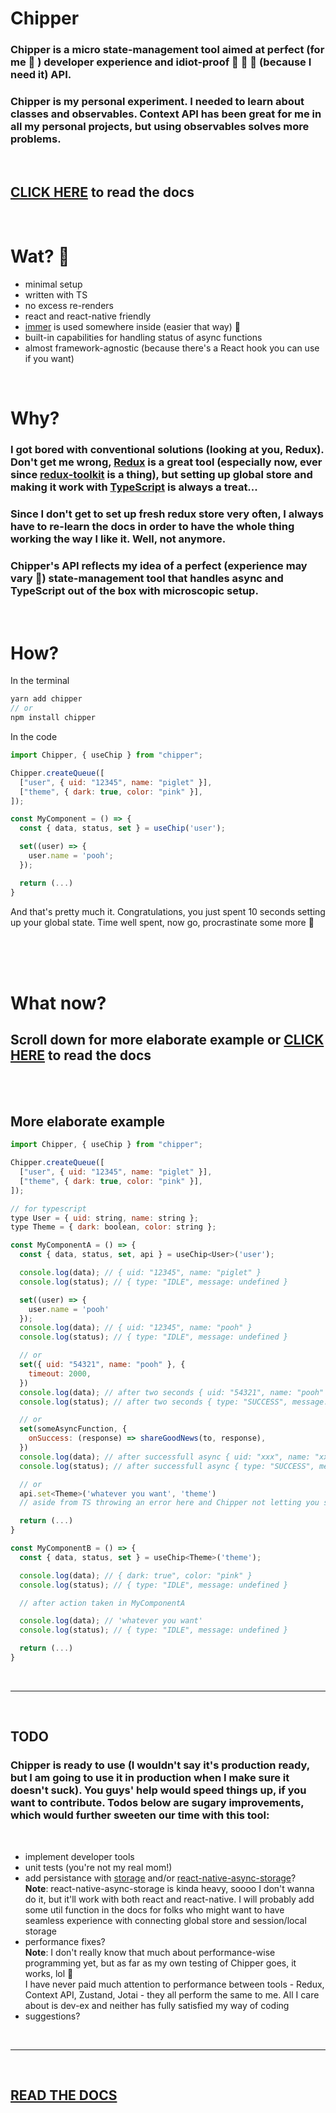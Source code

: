 # Chipper

### Chipper is a micro state-management tool aimed at perfect (for me 🤡 ) developer experience and idiot-proof 🙈 🙉 🙊 (because I need it) API.<br>

### Chipper is my personal experiment. I needed to learn about classes and observables. Context API has been great for me in all my personal projects, but using observables solves more problems.

<br>

## [CLICK HERE](./CHIPPER.md) to read the docs

<br>

# Wat? 🗿

- minimal setup
- written with TS
- no excess re-renders
- react and react-native friendly
- [immer](https://immerjs.github.io/immer/docs/introduction) is used somewhere inside (easier that way) 🎉
- built-in capabilities for handling status of async functions
- almost framework-agnostic (because there's a React hook you can use if you want)

<br>

# Why?

### I got bored with conventional solutions (looking at you, Redux). Don't get me wrong, [Redux](https://redux.js.org/) is a great tool (especially now, ever since [redux-toolkit](https://redux-toolkit.js.org/) is a thing), but setting up global store and making it work with [TypeScript](https://www.typescriptlang.org/) is always a treat...<br>

### Since I don't get to set up fresh redux store very often, I always have to re-learn the docs in order to have the whole thing working the way I like it. Well, not anymore.

### Chipper's API reflects my idea of a perfect (experience may vary 🤷) state-management tool that handles async and TypeScript out of the box with microscopic setup.

<br>

# How?

In the terminal

```javascript
yarn add chipper
// or
npm install chipper
```

In the code

```javascript
import Chipper, { useChip } from "chipper";

Chipper.createQueue([
  ["user", { uid: "12345", name: "piglet" }],
  ["theme", { dark: true, color: "pink" }],
]);

const MyComponent = () => {
  const { data, status, set } = useChip('user');

  set((user) => {
    user.name = 'pooh';
  });

  return (...)
}
```

And that's pretty much it. Congratulations, you just spent 10 seconds setting up your global state. Time well spent, now go, procrastinate some more 🤡

<br>
<br>
<br>

# What now?

## Scroll down for more elaborate example or [CLICK HERE](./CHIPPER.md) to read the docs

<br>
<br>

## More elaborate example

```javascript
import Chipper, { useChip } from "chipper";

Chipper.createQueue([
  ["user", { uid: "12345", name: "piglet" }],
  ["theme", { dark: true, color: "pink" }],
]);

// for typescript
type User = { uid: string, name: string };
type Theme = { dark: boolean, color: string };
```

```javascript
const MyComponentA = () => {
  const { data, status, set, api } = useChip<User>('user');

  console.log(data); // { uid: "12345", name: "piglet" }
  console.log(status); // { type: "IDLE", message: undefined }

  set((user) => {
    user.name = 'pooh'
  });
  console.log(data); // { uid: "12345", name: "pooh" }
  console.log(status); // { type: "IDLE", message: undefined }

  // or
  set({ uid: "54321", name: "pooh" }, {
    timeout: 2000,
  })
  console.log(data); // after two seconds { uid: "54321", name: "pooh" }
  console.log(status); // after two seconds { type: "SUCCESS", message: undefined }

  // or
  set(someAsyncFunction, {
    onSuccess: (response) => shareGoodNews(to, response),
  })
  console.log(data); // after successfull async { uid: "xxx", name: "xxx" }
  console.log(status); // after successfull async { type: "SUCCESS", message: undefined }

  // or
  api.set<Theme>('whatever you want', 'theme')
  // aside from TS throwing an error here and Chipper not letting you set this data (new shape doesn't match original scheme) it does nothing to MyComponentA, but re-renders MyComponentB (or any other) subscribed to "theme" chip

  return (...)
}
```

```javascript
const MyComponentB = () => {
  const { data, status, set } = useChip<Theme>('theme');

  console.log(data); // { dark: true", color: "pink" }
  console.log(status); // { type: "IDLE", message: undefined }

  // after action taken in MyComponentA

  console.log(data); // 'whatever you want'
  console.log(status); // { type: "IDLE", message: undefined }

  return (...)
}
```

<br>

---

<br>

## TODO

### Chipper is ready to use (I wouldn't say it's production ready, but I am going to use it in production when I make sure it doesn't suck). You guys' help would speed things up, if you want to contribute. Todos below are sugary improvements, which would further sweeten our time with this tool:

<br>

- implement developer tools
- unit tests (you're not my real mom!)
- add persistance with [storage](https://developer.mozilla.org/en-US/docs/Web/API/Web_Storage_API) and/or [react-native-async-storage](https://github.com/react-native-async-storage/async-storage)?<br>
  **Note**: react-native-async-storage is kinda heavy, soooo I don't wanna do it, but it'll work with both react and react-native. I will probably add some util function in the docs for folks who might want to have seamless experience with connecting global store and session/local storage
- performance fixes?<br>
  **Note**: I don't really know that much about performance-wise programming yet, but as far as my own testing of Chipper goes, it works, lol 🙈 <br>
  I have never paid much attention to performance between tools - Redux, Context API, Zustand, Jotai - they all perform the same to me. All I care about is dev-ex and neither has fully satisfied my way of coding
- suggestions?

<br>

---

<br>

## [READ THE DOCS](./CHIPPER.md)
